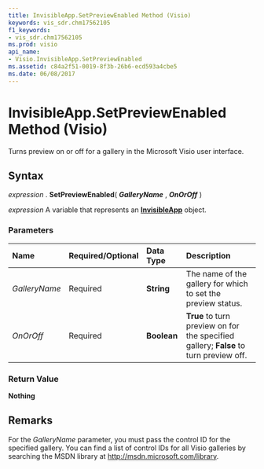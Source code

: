 ```yaml
---
title: InvisibleApp.SetPreviewEnabled Method (Visio)
keywords: vis_sdr.chm17562105
f1_keywords:
- vis_sdr.chm17562105
ms.prod: visio
api_name:
- Visio.InvisibleApp.SetPreviewEnabled
ms.assetid: c84a2f51-0019-8f3b-26b6-ecd593a4cbe5
ms.date: 06/08/2017
---
```



# InvisibleApp.SetPreviewEnabled Method (Visio)

Turns preview on or off for a gallery in the Microsoft Visio user interface.


## Syntax

 _expression_ . **SetPreviewEnabled**( **_GalleryName_** , **_OnOrOff_** )

 _expression_ A variable that represents an **[InvisibleApp](invisibleapp-object-visio.md)** object.


### Parameters



|**Name**|**Required/Optional**|**Data Type**|**Description**|
|:-----|:-----|:-----|:-----|
| _GalleryName_|Required| **String**|The name of the gallery for which to set the preview status.|
| _OnOrOff_|Required| **Boolean**| **True** to turn preview on for the specified gallery; **False** to turn preview off.|

### Return Value

 **Nothing**


## Remarks

For the  _GalleryName_ parameter, you must pass the control ID for the specified gallery. You can find a list of control IDs for all Visio galleries by searching the MSDN library at http://msdn.microsoft.com/library.


